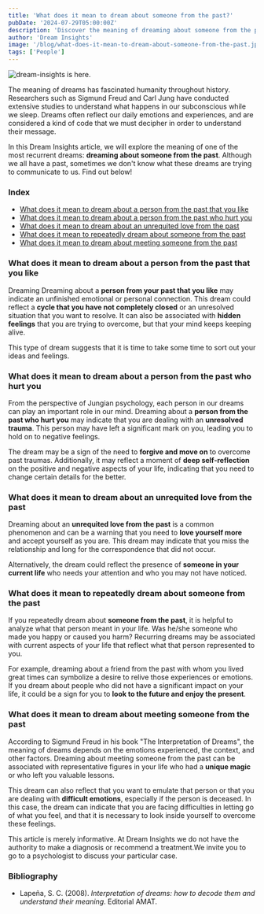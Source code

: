 ```yaml
---
title: 'What does it mean to dream about someone from the past?'
pubDate: '2024-07-29T05:00:00Z'
description: 'Discover the meaning of dreaming about someone from the past, from old flames to people who hurt you.'
author: 'Dream Insights'
image: '/blog/what-does-it-mean-to-dream-about-someone-from-the-past.jpeg'
tags: ['People']
---
```


![dream-insights is here.](/blog/what-does-it-mean-to-dream-about-someone-from-the-past.jpeg)

The meaning of dreams has fascinated humanity throughout history. Researchers such as Sigmund Freud and Carl Jung have conducted extensive studies to understand what happens in our subconscious while we sleep. Dreams often reflect our daily emotions and experiences, and are considered a kind of code that we must decipher in order to understand their message.

In this Dream Insights article, we will explore the meaning of one of the most recurrent dreams: **dreaming about someone from the past**. Although we all have a past, sometimes we don't know what these dreams are trying to communicate to us. Find out below!

### Index

- [What does it mean to dream about a person from the past that you like](#what-does-it-mean-to-dream-about-a-person-from-the-past-that-you-like)
- [What does it mean to dream about a person from the past who hurt you](#what-does-it-mean-to-dream-about-a-person-from-the-past-who-hurt-you)
- [What does it mean to dream about an unrequited love from the past](#what-does-it-mean-to-dream-about-an-unrequited-love-from-the-past)
- [What does it mean to repeatedly dream about someone from the past](#what-does-it-mean-to-repeatedly-dream-about-someone-from-the-past)
- [What does it mean to dream about meeting someone from the past](#what-does-it-mean-to-dream-about-meeting-someone-from-the-past)

### What does it mean to dream about a person from the past that you like

Dreaming Dreaming about a **person from your past that you like** may indicate an unfinished emotional or personal connection. This dream could reflect a **cycle that you have not completely closed** or an unresolved situation that you want to resolve. It can also be associated with **hidden feelings** that you are trying to overcome, but that your mind keeps keeping alive.

This type of dream suggests that it is time to take some time to sort out your ideas and feelings. 

### What does it mean to dream about a person from the past who hurt you

From the perspective of Jungian psychology, each person in our dreams can play an important role in our mind. Dreaming about a **person from the past who hurt you** may indicate that you are dealing with an **unresolved trauma**. This person may have left a significant mark on you, leading you to hold on to negative feelings.

The dream may be a sign of the need to **forgive and move on** to overcome past traumas. Additionally, it may reflect a moment of **deep self-reflection** on the positive and negative aspects of your life, indicating that you need to change certain details for the better.

### What does it mean to dream about an unrequited love from the past

Dreaming about an **unrequited love from the past** is a common phenomenon and can be a warning that you need to **love yourself more** and accept yourself as you are. This dream may indicate that you miss the relationship and long for the correspondence that did not occur.

Alternatively, the dream could reflect the presence of **someone in your current life** who needs your attention and who you may not have noticed.

### What does it mean to repeatedly dream about someone from the past

If you repeatedly dream about **someone from the past**, it is helpful to analyze what that person meant in your life. Was he/she someone who made you happy or caused you harm? Recurring dreams may be associated with current aspects of your life that reflect what that person represented to you.

For example, dreaming about a friend from the past with whom you lived great times can symbolize a desire to relive those experiences or emotions. If you dream about people who did not have a significant impact on your life, it could be a sign for you to **look to the future and enjoy the present**. 

### What does it mean to dream about meeting someone from the past

According to Sigmund Freud in his book "The Interpretation of Dreams", the meaning of dreams depends on the emotions experienced, the context, and other factors. Dreaming about meeting someone from the past can be associated with representative figures in your life who had a **unique magic** or who left you valuable lessons. 

This dream can also reflect that you want to emulate that person or that you are dealing with **difficult emotions**, especially if the person is deceased. In this case, the dream can indicate that you are facing difficulties in letting go of what you feel, and that it is necessary to look inside yourself to overcome these feelings. 

This article is merely informative. At Dream Insights we do not have the authority to make a diagnosis or recommend a treatment.We invite you to go to a psychologist to discuss your particular case.

### Bibliography

- Lapeña, S. C. (2008). *Interpretation of dreams: how to decode them and understand their meaning*. Editorial AMAT.